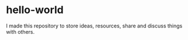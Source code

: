 # hello-world
I made this repository to store ideas, resources, share and discuss things with others.
